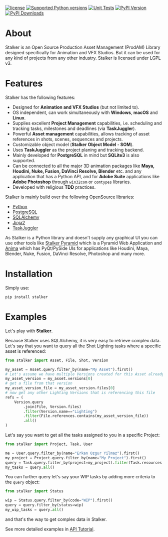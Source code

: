 [![license](https://img.shields.io/badge/License-LGPL%20v3-blue.svg)](http://www.gnu.org/licenses/lgpl-3.0)
[![Supported Python versions](https://img.shields.io/pypi/pyversions/stalker.svg)](https://pypi.python.org/pypi/stalker)
[![Unit Tests](https://github.com/eoyilmaz/stalker/actions/workflows/pytest.yml/badge.svg)](https://github.com/eoyilmaz/stalker/actions/workflows/pytest.yml)
[![PyPI Version](https://img.shields.io/pypi/v/stalker.svg)](https://pypi.python.org/pypi/stalker)
[![PyPI Downloads](https://static.pepy.tech/badge/stalker)](https://pepy.tech/projects/stalker)

About
=====

Stalker is an Open Source Production Asset Management (ProdAM) Library designed 
specifically for Animation and VFX Studios. But it can be used for any kind of
projects from any other industry. Stalker is licensed under LGPL v3.

Features
========

Stalker has the following features:

 * Designed for **Animation and VFX Studios** (but not limited to).
 * OS independent, can work simultaneously with **Windows**, **macOS** and
   **Linux**.
 * Supplies excellent **Project Management** capabilities, i.e. scheduling and
   tracking tasks, milestones and deadlines (via **TaskJuggler**).
 * Powerful **Asset management** capabilities, allows tracking of asset
   references in shots, scenes, sequences and projects.
 * Customizable object model (**Stalker Object Model - SOM**).
 * Uses **TaskJuggler** as the project planing and tracking backend.
 * Mainly developed for **PostgreSQL** in mind but **SQLite3** is also
   supported.
 * Can be connected to all the major 3D animation packages like **Maya,
   Houdini, Nuke, Fusion, DaVinci Resolve, Blender** etc. and any application
   that has a Python API, and for **Adobe Suite** applications like
   **Adobe Photoshop** through ``win32com`` or ``comtypes`` libraries.
 * Developed with religious **TDD** practices.

Stalker is mainly build over the following OpenSource libraries:

 * [Python](https://www.python.org)
 * [PostgreSQL](https://www.postgresql.org/)
 * [SQLAlchemy](https://www.sqlalchemy.org/)
 * [Jinja2](https://jinja.palletsprojects.com/en/stable/)
 * [TaskJuggler](https://taskjuggler.org/)

As Stalker is a Python library and doesn't supply any graphical UI you can use
other tools like [Stalker Pyramid](https://github.com/eoyilmaz/stalker_pyramid)
which is a Pyramid Web Application and [Anima](https://github.com/eoyilmaz/anima)
which has PyQt/PySide UIs for applications like Houdini, Maya, Blender, Nuke,
Fusion, DaVinci Resolve, Photoshop and many more.

Installation
============

Simply use:

```shell
pip install stalker
```

Examples
========

Let's play with **Stalker**.

Because Stalker uses SQLAlchemy, it is very easy to retrieve complex data.
Let's say that you want to query all the Shot Lighting tasks where a specific
asset is referenced:

```python
from stalker import Asset, File, Shot, Version

my_asset = Asset.query.filter_by(name="My Asset").first()
# Let's assume we have multiple Versions created for this Asset already
my_asset_version = my_asset.versions[0]
# get a file from that version
my_asset_version_file = my_asset_version.files[0]
# now get any other Lighting Versions that is referencing this file
refs = (
    Version.query
        .join(File, Version.files)
        .filter(Version.name=="Lighting")
        .filter(File.references.contains(my_asset_version_file))
        .all()
)
```

Let's say you want to get all the tasks assigned to you in a specific Project:

```python
from stalker import Project, Task, User

me = User.query.filter_by(name="Erkan Ozgur Yilmaz").first()
my_project = Project.query.filter_by(name="My Project").first() 
query = Task.query.filter_by(project=my_project).filter(Task.resources.contains(me))
my_tasks = query.all()
```

You can further query let's say your WIP tasks by adding more criteria to the ``query``
object:

```python
from stalker import Status

wip = Status.query.filter_by(code="WIP").first()
query = query.filter_by(status=wip)
my_wip_tasks = query.all()
```

and that's the way to get complex data in Stalker.

See more detailed examples in [API Tutorial](https://pythonhosted.org/stalker/tutorial.html).
